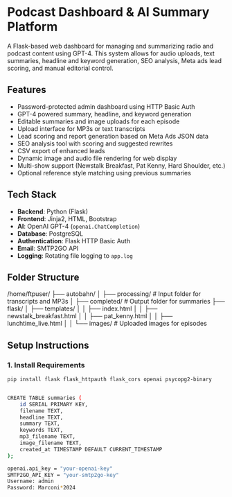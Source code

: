 # Podcast Dashboard & AI Summary Platform

A Flask-based web dashboard for managing and summarizing radio and podcast content using GPT-4. This system allows for audio uploads, text summaries, headline and keyword generation, SEO analysis, Meta ads lead scoring, and manual editorial control.

## Features

- Password-protected admin dashboard using HTTP Basic Auth
- GPT-4 powered summary, headline, and keyword generation
- Editable summaries and image uploads for each episode
- Upload interface for MP3s or text transcripts
- Lead scoring and report generation based on Meta Ads JSON data
- SEO analysis tool with scoring and suggested rewrites
- CSV export of enhanced leads
- Dynamic image and audio file rendering for web display
- Multi-show support (Newstalk Breakfast, Pat Kenny, Hard Shoulder, etc.)
- Optional reference style matching using previous summaries

## Tech Stack

- **Backend**: Python (Flask)
- **Frontend**: Jinja2, HTML, Bootstrap
- **AI**: OpenAI GPT-4 (`openai.ChatCompletion`)
- **Database**: PostgreSQL
- **Authentication**: Flask HTTP Basic Auth
- **Email**: SMTP2GO API
- **Logging**: Rotating file logging to `app.log`

## Folder Structure
/home/ftpuser/
├── autobahn/
│ ├── processing/ # Input folder for transcripts and MP3s
│ ├── completed/ # Output folder for summaries
├── flask/
│ ├── templates/
│ │ ├── index.html
│ │ ├── newstalk_breakfast.html
│ │ ├── pat_kenny.html
│ │ ├── lunchtime_live.html
│ │ └── images/ # Uploaded images for episodes


## Setup Instructions

### 1. Install Requirements

```bash
pip install flask flask_httpauth flask_cors openai psycopg2-binary


CREATE TABLE summaries (
    id SERIAL PRIMARY KEY,
    filename TEXT,
    headline TEXT,
    summary TEXT,
    keywords TEXT,
    mp3_filename TEXT,
    image_filename TEXT,
    created_at TIMESTAMP DEFAULT CURRENT_TIMESTAMP
);

openai.api_key = "your-openai-key"
SMTP2GO_API_KEY = "your-smtp2go-key"
Username: admin
Password: Marconi*2024
